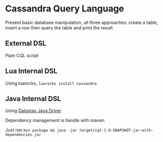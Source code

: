 Cassandra Query Language
==

Present basic database manipulation, all three approaches: create a table, insert a row then query the table and print the result.

External DSL
--

Plain CQL script

Lua Internal DSL
--

Using luarocks, `luarocks install cassandra`


Java Internal DSL
--

Using [Datastax Java Driver](http://docs.datastax.com/en/developer/java-driver/2.0/java-driver/whatsNew2.html)

Dependency management is handle with maven.

Just run `mvn package && java -jar target/cql-1.0-SNAPSHOT-jar-with-dependencies.jar`
